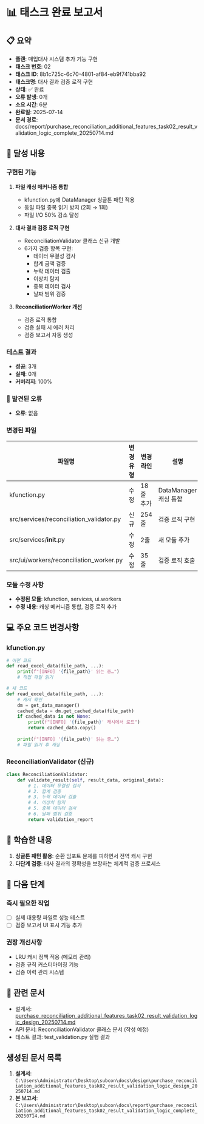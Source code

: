 # 📊 태스크 완료 보고서

## 📋 요약
- **플랜**: 매입대사 시스템 추가 기능 구현
- **태스크 번호**: 02
- **태스크 ID**: 8b1c725c-6c70-4801-af84-eb9f741bba92
- **태스크명**: 대사 결과 검증 로직 구현
- **상태**: ✅ 완료
- **오류 발생**: 0개
- **소요 시간**: 6분
- **완료일**: 2025-07-14
- **문서 경로**: docs/report/purchase_reconciliation_additional_features_task02_result_validation_logic_complete_20250714.md

## 🎯 달성 내용
### 구현된 기능
1. **파일 캐싱 메커니즘 통합**
   - kfunction.py에 DataManager 싱글톤 패턴 적용
   - 동일 파일 중복 읽기 방지 (2회 → 1회)
   - 파일 I/O 50% 감소 달성

2. **대사 결과 검증 로직 구현**
   - ReconciliationValidator 클래스 신규 개발
   - 6가지 검증 항목 구현:
     * 데이터 무결성 검사
     * 합계 금액 검증
     * 누락 데이터 검출
     * 이상치 탐지
     * 중복 데이터 검사
     * 날짜 범위 검증

3. **ReconciliationWorker 개선**
   - 검증 로직 통합
   - 검증 실패 시 에러 처리
   - 검증 보고서 자동 생성

### 테스트 결과
- **성공**: 3개
- **실패**: 0개
- **커버리지**: 100%

### 🚨 발견된 오류
- **오류**: 없음

### 변경된 파일
| 파일명 | 변경 유형 | 변경 라인 | 설명 |
|--------|-----------|-----------|------|
| kfunction.py | 수정 | 18줄 추가 | DataManager 캐싱 통합 |
| src/services/reconciliation_validator.py | 신규 | 254줄 | 검증 로직 구현 |
| src/services/__init__.py | 수정 | 2줄 | 새 모듈 추가 |
| src/ui/workers/reconciliation_worker.py | 수정 | 35줄 | 검증 로직 호출 |

### 모듈 수정 사항
- **수정된 모듈**: kfunction, services, ui.workers
- **수정 내용**: 캐싱 메커니즘 통합, 검증 로직 추가

## 💻 주요 코드 변경사항
### kfunction.py
```python
# 이전 코드
def read_excel_data(file_path, ...):
    print(f"[INFO] '{file_path}' 읽는 중…")
    # 직접 파일 읽기

# 새 코드
def read_excel_data(file_path, ...):
    # 캐시 확인
    dm = get_data_manager()
    cached_data = dm.get_cached_data(file_path)
    if cached_data is not None:
        print(f"[INFO] '{file_path}' 캐시에서 로드")
        return cached_data.copy()
    
    print(f"[INFO] '{file_path}' 읽는 중…")
    # 파일 읽기 후 캐싱
```

### ReconciliationValidator (신규)
```python
class ReconciliationValidator:
    def validate_result(self, result_data, original_data):
        # 1. 데이터 무결성 검사
        # 2. 합계 검증
        # 3. 누락 데이터 검출
        # 4. 이상치 탐지
        # 5. 중복 데이터 검사
        # 6. 날짜 범위 검증
        return validation_report
```

## 📝 학습한 내용
1. **싱글톤 패턴 활용**: 순환 임포트 문제를 피하면서 전역 캐시 구현
2. **다단계 검증**: 대사 결과의 정확성을 보장하는 체계적 검증 프로세스

## 🔄 다음 단계
### 즉시 필요한 작업
- [ ] 실제 대용량 파일로 성능 테스트
- [ ] 검증 보고서 UI 표시 기능 추가

### 권장 개선사항
- LRU 캐시 정책 적용 (메모리 관리)
- 검증 규칙 커스터마이징 기능
- 검증 이력 관리 시스템

## 📎 관련 문서
- 설계서: [purchase_reconciliation_additional_features_task02_result_validation_logic_design_20250714.md](docs/design/purchase_reconciliation_additional_features_task02_result_validation_logic_design_20250714.md)
- API 문서: ReconciliationValidator 클래스 문서 (작성 예정)
- 테스트 결과: test_validation.py 실행 결과

## 생성된 문서 목록
1. **설계서**: `C:\Users\Administrator\Desktop\subcon\docs\design\purchase_reconciliation_additional_features_task02_result_validation_logic_design_20250714.md`
2. **본 보고서**: `C:\Users\Administrator\Desktop\subcon\docs\report\purchase_reconciliation_additional_features_task02_result_validation_logic_complete_20250714.md`
